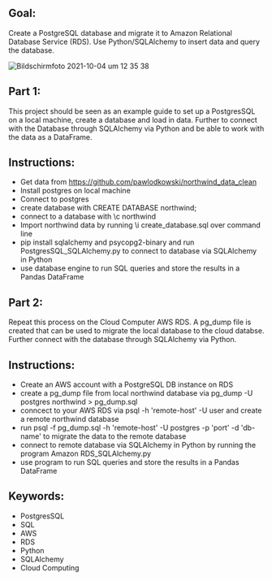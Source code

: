 
## Goal: 

Create a PostgreSQL database and migrate it to Amazon Relational Database Service (RDS). Use Python/SQLAlchemy to insert data and query the database.

![Bildschirmfoto 2021-10-04 um 12 35 38](https://user-images.githubusercontent.com/79086000/136656952-267487cf-0be5-4ace-989d-098239a66e65.png)


## Part 1:
This project should be seen as an example guide to set up a PostgresSQL on a local machine, create a database and load in data. Further to connect with the Database through SQLAlchemy via Python and be able to work with the data as a DataFrame. 

## Instructions:
- Get data from https://github.com/pawlodkowski/northwind_data_clean 
- Install postgres on local machine
- Connect to postgres
- create database with CREATE DATABASE northwind;
- connect to a database with \c northwind
- Import northwind data by running \i create_database.sql over command line
- pip install sqlalchemy and psycopg2-binary and run PostgresSQL_SQLAlchemy.py to connect to database via SQLAlchemy in Python
- use database engine to run SQL queries and store the results in a Pandas DataFrame

## Part 2:
Repeat this process on the Cloud Computer AWS RDS. A pg_dump file is created that can be used to migrate the local database to the cloud databse. Further connect with the database through SQLAlchemy via Python.

## Instructions:
- Create an AWS account with a PostgreSQL DB instance on RDS
- create a pg_dump file from local northwind database via pg_dump -U postgres northwind > pg_dump.sql
- conncect to your AWS RDS via psql -h 'remote-host' -U user and create a remote northwind database
- run psql -f pg_dump.sql -h 'remote-host' -U postgres -p 'port' -d 'db-name' to migrate the data to the remote database
- connect to remote database via SQLAlchemy in Python by running the program Amazon RDS_SQLAlchemy.py
- use program to run SQL queries and store the results in a Pandas DataFrame


## Keywords:

- PostgresSQL
- SQL
- AWS
- RDS
- Python
- SQLAlchemy
- Cloud Computing
